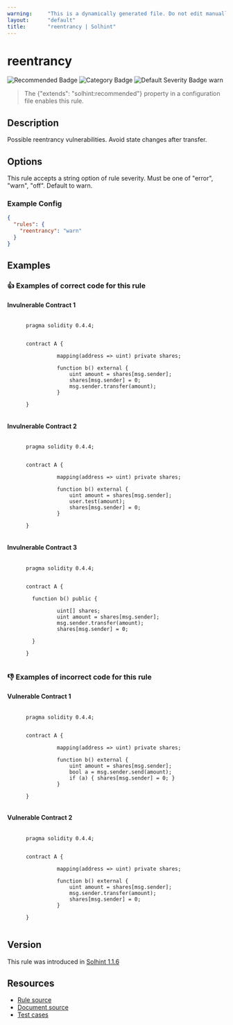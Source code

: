 ```yaml
---
warning:     "This is a dynamically generated file. Do not edit manually."
layout:      "default"
title:       "reentrancy | Solhint"
---
```


# reentrancy
![Recommended Badge](https://img.shields.io/badge/-Recommended-brightgreen)
![Category Badge](https://img.shields.io/badge/-Security%20Rules-informational)
![Default Severity Badge warn](https://img.shields.io/badge/Default%20Severity-warn-yellow)
> The {"extends": "solhint:recommended"} property in a configuration file enables this rule.


## Description
Possible reentrancy vulnerabilities. Avoid state changes after transfer.

## Options
This rule accepts a string option of rule severity. Must be one of "error", "warn", "off". Default to warn.

### Example Config
```json
{
  "rules": {
    "reentrancy": "warn"
  }
}
```


## Examples
### 👍 Examples of **correct** code for this rule

#### Invulnerable Contract 1

```solidity

      pragma solidity 0.4.4;
        
        
      contract A {
        
                mapping(address => uint) private shares;

                function b() external {
                    uint amount = shares[msg.sender];
                    shares[msg.sender] = 0;
                    msg.sender.transfer(amount);
                }
            
      }
    
```

#### Invulnerable Contract 2

```solidity

      pragma solidity 0.4.4;
        
        
      contract A {
        
                mapping(address => uint) private shares;

                function b() external {
                    uint amount = shares[msg.sender];
                    user.test(amount);
                    shares[msg.sender] = 0;
                }
            
      }
    
```

#### Invulnerable Contract 3

```solidity

      pragma solidity 0.4.4;
        
        
      contract A {
        
        function b() public {
          
                uint[] shares;
                uint amount = shares[msg.sender];
                msg.sender.transfer(amount);
                shares[msg.sender] = 0;
            
        }
    
      }
    
```

### 👎 Examples of **incorrect** code for this rule

#### Vulnerable Contract 1

```solidity

      pragma solidity 0.4.4;
        
        
      contract A {
        
                mapping(address => uint) private shares;

                function b() external {
                    uint amount = shares[msg.sender];
                    bool a = msg.sender.send(amount);
                    if (a) { shares[msg.sender] = 0; }
                }
            
      }
    
```

#### Vulnerable Contract 2

```solidity

      pragma solidity 0.4.4;
        
        
      contract A {
        
                mapping(address => uint) private shares;

                function b() external {
                    uint amount = shares[msg.sender];
                    msg.sender.transfer(amount);
                    shares[msg.sender] = 0;
                }
            
      }
    
```

## Version
This rule was introduced in [Solhint 1.1.6](https://github.com/solhint-community/solhint-community/tree/v1.1.6)

## Resources
- [Rule source](https://github.com/solhint-community/solhint-community/tree/master/lib/rules/security/reentrancy.js)
- [Document source](https://github.com/solhint-community/solhint-community/tree/master/docs/rules/security/reentrancy.md)
- [Test cases](https://github.com/solhint-community/solhint-community/tree/master/test/rules/security/reentrancy.js)
